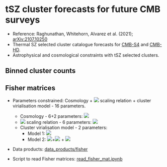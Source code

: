 # tSZ cluster forecasts for future CMB surveys
 * Reference: Raghunathan, Whitehorn, Alvarez et al. (2021); [arXiv:2107.10250](https://arxiv.org/abs/2107.10250)
 * Thermal SZ selected cluster catalogue forecasts for [CMB-S4](https://arxiv.org/abs/1907.04473) and [CMB-HD](https://arxiv.org/abs/1906.10134). 
 * Astrophysical and cosmological constraints with tSZ selected clusters.

<!-- # Coming soon. Please check back on July 26, 2021 -->

## Binned cluster counts

## Fisher matrices
 * Parameters constrained: Cosmology + <img src="https://render.githubusercontent.com/render/math?math=Y_{\rm SZ}-M"> scaling relation + cluster virialisation model - 16 parameters.
   * Cosmology - 6+2 parameters: <img src="https://render.githubusercontent.com/render/math?math=\Lambda CDM, \sum m_{\nu}, w_{\rm DE} ">
   * <img src="https://render.githubusercontent.com/render/math?math=Y_{\rm SZ}-M"> scaling relation - 6 parameters: <img src="https://render.githubusercontent.com/render/math?math=\alpha_{\rm Y}, \beta_{\rm Y}, \gamma_{\rm Y}, \sigma_{\rm logY}, \alpha_{\sigma}, \gamma_{\sigma}">
   * Cluster virialisation model - 2 parameters:
     * Model 1: <img src="https://render.githubusercontent.com/render/math?math={\rm v}(z) = \eta_{\rm v}(z) (1 - b_{\rm HSE})^{\alpha_{Y}}">
     * Model 2: <img src="https://render.githubusercontent.com/render/math?math={\rm v}(z) = A_{\rm v} {\rm ln}(1">+<img src="https://render.githubusercontent.com/render/math?math=z)"> + <img src="https://render.githubusercontent.com/render/math?math=B_{\rm v}">
     
 * Data products: [data_products/fisher](https://github.com/sriniraghunathan/tSZ_cluster_forecasts/tree/main/data_products/fisher)
 * Script to read Fisher matrices: [read_fisher_mat.ipynb](https://github.com/sriniraghunathan/tSZ_cluster_forecasts/blob/main/read_fisher_mat.ipynb)


